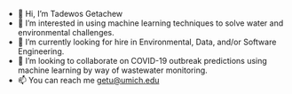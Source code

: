 - 👋 Hi, I’m Tadewos Getachew
- 👀 I’m interested in using machine learning techniques to solve water and environmental challenges.
- 🌱 I’m currently looking for hire in Environmental, Data, and/or Software Engineering.
- 💞️ I’m looking to collaborate on COVID-19 outbreak predictions using machine learning by way of wastewater monitoring.
- 📫 You can reach me getu@umich.edu

<!---
Tadewos/Tadewos is a ✨ special ✨ repository because its `README.md` (this file) appears on your GitHub profile.
You can click the Preview link to take a look at your changes.
--->
